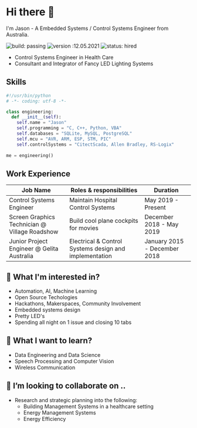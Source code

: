 # Hi there 👋
I'm Jason - A Embedded Systems / Control Systems Engineer from Australia.

![build: passing](https://img.shields.io/badge/build-passing-success)
![version :12.05.2021](https://img.shields.io/badge/version-12.05.2021-informational)
![status: hired](https://img.shields.io/badge/status-hired-green)

- Control Systems Engineer in Health Care
- Consultant and Integrator of Fancy LED Lighting Systems

## Skills
```python
#!/usr/bin/python
# -*- coding: utf-8 -*-

class engineering:
  def __init__(self):
    self.name = "Jason"
    self.programming = "C, C++, Python, VBA"
    self.databases = "SQLite, MySQL, PostgreSQL"
    self.mcu = "AVR, ARM, ESP, STM, PIC"
    self.controlSystems = "CitectScada, Allen Bradley, RS-Logix"
    
me = engineering()
```  

## Work Experience
Job Name | Roles & responsibilities | Duration
-------- | ------------------------ | --------
Control Systems Engineer | Maintain Hospital Control Systems | May 2019 - Present
Screen Graphics Technician @ Village Roadshow | Build cool plane cockpits for movies | December 2018 - May 2019
Junior Project Engineer @ Gelita Australia | Electrical & Control Systems design and implementation | January 2015 - December 2018

## 🔭 What I'm interested in?
- Automation, AI, Machine Learning
- Open Source Techologies
- Hackathons, Makerspaces, Community Involvement
- Embedded systems design
- Pretty LED's
- Spending all night on 1 issue and closing 10 tabs

## 🌱 What I want to learn?
- Data Engineering and Data Science
- Speech Processing and Computer Vision
- Wireless Communication

## 👯 I’m looking to collaborate on ..
- Research and strategic planning into the following:
  - Building Management Systems in a healthcare setting
  - Energy Management Systems
  - Energy Efficiency



<!--
**Climberbee/Climberbee** is a ✨ _special_ ✨ repository because its `README.md` (this file) appears on your GitHub profile.

Here are some ideas to get you started:

- 🔭 I’m currently working on ...
- 🌱 I’m currently learning ...
- 👯 I’m looking to collaborate on ...
- 🤔 I’m looking for help with ...
- 💬 Ask me about ...
- 📫 How to reach me: ...
- 😄 Pronouns: ...
- ⚡ Fun fact: ...
-->
